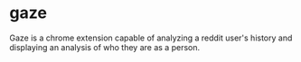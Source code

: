 # gaze
Gaze is a chrome extension capable of analyzing a reddit user's history and displaying an analysis of who they are as a person.

